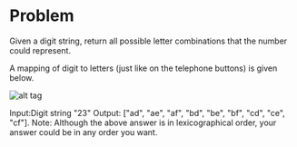 Problem
===
Given a digit string, return all possible letter combinations that the number could represent.

A mapping of digit to letters (just like on the telephone buttons) is given below.

![alt tag](https://raw.githubusercontent.com/baiyubin/leetcode/master/letterCombinationPhoneNumber/200px-Telephone-keypad2.svg.png)


Input:Digit string "23"
Output: ["ad", "ae", "af", "bd", "be", "bf", "cd", "ce", "cf"].
Note:
Although the above answer is in lexicographical order, your answer could be in any order you want.